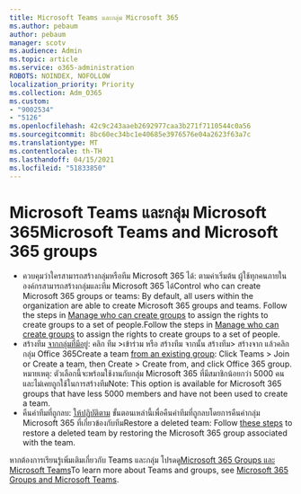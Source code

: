 ```yaml
---
title: Microsoft Teams และกลุ่ม Microsoft 365
ms.author: pebaum
author: pebaum
manager: scotv
ms.audience: Admin
ms.topic: article
ms.service: o365-administration
ROBOTS: NOINDEX, NOFOLLOW
localization_priority: Priority
ms.collection: Adm_O365
ms.custom:
- "9002534"
- "5126"
ms.openlocfilehash: 42c9c243aaeb2692977caa3b271f7110544c0a56
ms.sourcegitcommit: 8bc60ec34bc1e40685e3976576e04a2623f63a7c
ms.translationtype: MT
ms.contentlocale: th-TH
ms.lasthandoff: 04/15/2021
ms.locfileid: "51833850"
---
```

# <a name="microsoft-teams-and-microsoft-365-groups"></a><span data-ttu-id="272f7-102">Microsoft Teams และกลุ่ม Microsoft 365</span><span class="sxs-lookup"><span data-stu-id="272f7-102">Microsoft Teams and Microsoft 365 groups</span></span>

- <span data-ttu-id="272f7-103">ควบคุมว่าใครสามารถสร้างกลุ่มหรือทีม Microsoft 365 ได้: ตามค่าเริ่มต้น ผู้ใช้ทุกคนภายในองค์กรสามารถสร้างกลุ่มและทีม Microsoft 365 ได้</span><span class="sxs-lookup"><span data-stu-id="272f7-103">Control who can create Microsoft 365 groups or teams: By default, all users within the organization are able to create Microsoft 365 groups and teams.</span></span> <span data-ttu-id="272f7-104">Follow the steps in [Manage who can create groups](https://support.office.com/article/4c46c8cb-17d0-44b5-9776-005fced8e618) to assign the rights to create groups to a set of people.</span><span class="sxs-lookup"><span data-stu-id="272f7-104">Follow the steps in [Manage who can create groups](https://support.office.com/article/4c46c8cb-17d0-44b5-9776-005fced8e618) to assign the rights to create groups to a set of people.</span></span>
- <span data-ttu-id="272f7-105">สร้างทีม  [จากกลุ่มที่มีอยู่](https://support.microsoft.com/office/24ec428e-40d7-4a1a-ab87-29be7d145865): คลิก ทีม >เข้าร่วม หรือ สร้างทีม จากนั้น สร้างทีม> สร้างจาก แล้วคลิกกลุ่ม Office 365</span><span class="sxs-lookup"><span data-stu-id="272f7-105">Create a team  [from an existing group](https://support.microsoft.com/office/24ec428e-40d7-4a1a-ab87-29be7d145865): Click Teams > Join or Create a team, then Create > Create from, and click Office 365 group.</span></span> <span data-ttu-id="272f7-106">หมายเหตุ: ตัวเลือกนี้จะพร้อมใช้งานกับกลุ่ม Microsoft 365 ที่มีสมาชิกน้อยกว่า 5000 คน และไม่เคยถูกใช้ในการสร้างทีม</span><span class="sxs-lookup"><span data-stu-id="272f7-106">Note: This option is available for Microsoft 365 groups that have less 5000 members and have not been used to create a team.</span></span>
- <span data-ttu-id="272f7-107">คืนค่าทีมที่ถูกลบ: [ให้ปฏิบัติตาม](https://docs.microsoft.com/microsoftteams/archive-or-delete-a-team#restore-a-deleted-team) ขั้นตอนเหล่านี้เพื่อคืนค่าทีมที่ถูกลบโดยการคืนค่ากลุ่ม Microsoft 365 ที่เกี่ยวข้องกับทีม</span><span class="sxs-lookup"><span data-stu-id="272f7-107">Restore a deleted team: Follow [these steps](https://docs.microsoft.com/microsoftteams/archive-or-delete-a-team#restore-a-deleted-team) to restore a deleted team by restoring the Microsoft 365 group associated with the team.</span></span>

<span data-ttu-id="272f7-108">หากต้องการเรียนรู้เพิ่มเติมเกี่ยวกับ Teams และกลุ่ม โปรดดู[Microsoft 365 Groups และ Microsoft Teams](https://docs.microsoft.com/microsoftteams/office-365-groups)</span><span class="sxs-lookup"><span data-stu-id="272f7-108">To learn more about Teams and groups, see [Microsoft 365 Groups and Microsoft Teams](https://docs.microsoft.com/microsoftteams/office-365-groups).</span></span>
